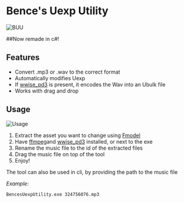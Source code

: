 # Bence's Uexp Utility


![BUU](https://i.imgur.com/vOH2W6I.png)

##Now remade in c#!

## Features

- Convert .mp3 or .wav to the correct format
- Automatically modifies Uexp
- If [wwise_pd3](https://github.com/MoolahModding/wwise_pd3) is present, it encodes the Wav into an Ubulk file
- Works with drag and drop
## Usage

![Usage](https://i.imgur.com/2ymlHmV.gif)

 1. Extract the asset you want to change using [Fmodel](https://moolah.dev/docs/modding-basics/using-fmodel/)
 2. Have [ffmpeg](https://ffmpeg.org/download.html)and [wwise_pd3](https://github.com/MoolahModding/wwise_pd3) installed, or next to the exe
 3. Rename the music file to the id of the extracted files
 4. Drag the music file on top of the tool
 5. Enjoy!
 
 The tool can also be used in cli, by providing the path to the music file
 
 *Example:*

    BencesUexpUtility.exe 324756076.mp3
  


